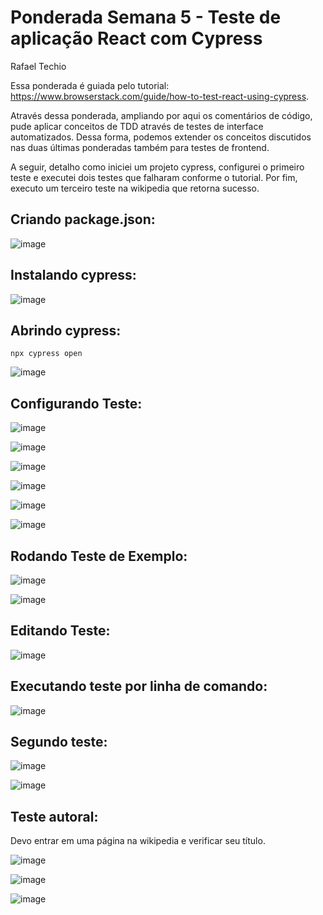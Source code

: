 # Ponderada Semana 5 - Teste de aplicação React com Cypress

Rafael Techio

Essa ponderada é guiada pelo tutorial: https://www.browserstack.com/guide/how-to-test-react-using-cypress.

Através dessa ponderada, ampliando por aqui os comentários de código, pude aplicar conceitos de TDD através de testes de interface automatizados. Dessa forma, podemos extender os conceitos discutidos nas duas últimas ponderadas também para testes de frontend. 

A seguir, detalho como iniciei um projeto cypress, configurei o primeiro teste e executei dois testes que falharam conforme o tutorial. Por fim, executo um terceiro teste na wikipedia que retorna sucesso.


## Criando package.json: 

![image](https://github.com/user-attachments/assets/c42151ba-e0b0-4eb1-8615-8d9206d7a556)


## Instalando cypress:

![image](https://github.com/user-attachments/assets/70606cf8-5d95-4f15-90f5-c1474de2a1f8)

## Abrindo cypress:

```
npx cypress open
```

![image](https://github.com/user-attachments/assets/2a430180-0235-4c59-b7a9-ca16f591dcc7)

## Configurando Teste:

![image](https://github.com/user-attachments/assets/bf657977-cdce-498a-b77b-b73aeb335b1a)

![image](https://github.com/user-attachments/assets/a37afe96-3c1f-48d3-9a0a-1b9c832f83e0)

![image](https://github.com/user-attachments/assets/ddfaa8b7-5d7b-4399-b435-54a3b54c76bc)

![image](https://github.com/user-attachments/assets/c6449730-696a-4ed1-801e-bc35843e91ba)

![image](https://github.com/user-attachments/assets/663d52fc-b28c-46cb-890d-9c8cb2812e49)

![image](https://github.com/user-attachments/assets/2bd11adf-def1-45a9-94df-d516c306dfde)

## Rodando Teste de Exemplo:

![image](https://github.com/user-attachments/assets/34864a24-dec8-4afb-af8d-da6e442be009)

![image](https://github.com/user-attachments/assets/3475d4fe-dc14-4b2b-a485-b6df0edb5987)

## Editando Teste:

![image](https://github.com/user-attachments/assets/e595540f-2a3d-4783-9ac1-845fe3e01a4a)

## Executando teste por linha de comando:

![image](https://github.com/user-attachments/assets/ff1e3da7-f09f-495a-8fef-535a0a4ddc8c)


## Segundo teste:

![image](https://github.com/user-attachments/assets/b8dbf8c6-4f09-4bc9-97a0-e257c84ddf48)

![image](https://github.com/user-attachments/assets/65d050a7-7bd5-4862-a3b7-fd52b70e04da)


## Teste autoral:

Devo entrar em uma página na wikipedia e verificar seu título.

![image](https://github.com/user-attachments/assets/6c37a8d0-2bc0-47ec-a8f4-99d0f4bb4238)


![image](https://github.com/user-attachments/assets/6b37f2f6-c0b4-4b5b-a491-0f9f709edd2a)

![image](https://github.com/user-attachments/assets/421a484f-399a-4a97-8927-8f8a0644b230)

